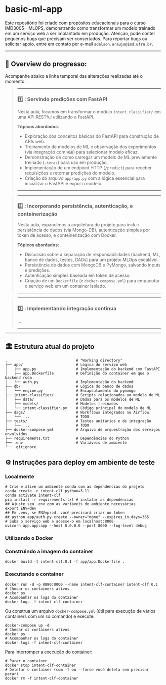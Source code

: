 # basic-ml-app

Este repositório foi criado com propósitos educacionais para o curso IMD3005 - MLOPS, demonstrando como transformar um modelo treinado em um serviço web a ser implantado em produção. Atenção, pode conter pequenos bugs que precisam ser consertados. Para reportar bugs ou solicitar apoio, entre em contato por e-mail `adelson.araujo@imd.ufrn.br`.


---

## 🌱 Overview do progresso:

Acompanhe abaixo a linha temporal das alterações realizadas até o momento: 

> _______________
> ### 1️⃣ : Servindo predições com FastAPI
> Nesta aula, focamos em transformar o módulo `intent_classifier/` em uma API RESTful utilizando o FastAPI.
>
> **Tópicos abordados**:
> *   Exploração dos conceitos básicos do FastAPI para construção de APIs web.
> *   Treinamento de modelos de ML e observação dos experimentos (via integração com `W&B`) para selecionar modelo eficaz.
> *   Demonstração de como carregar um modelo de ML previamente treinado (`.keras`) para uso em produção.
> *   Implementação de um endpoint HTTP (`/predict`) para receber requisições e retornar predições do modelo.
> *   Criação do arquivo `app/app.py` com a lógica essencial para inicializar o FastAPI e expor o modelo. 
> 
> _______________

> _______________
> ### 2️⃣ : Incorporando persistência, autenticação, e containerização
> 
> Nesta aula, expandimos a arquitetura do projeto para incluir persistência de dados (via Mongo-DB), autenticação simples por token de acesso, e conteinerização com Docker.
> 
> **Tópicos abordados:**
> 
> *   Discussão sobre a separação de responsabilidades (backend, ML, banco de dados, testes, DAGs) para um projeto MLOps escalável.
> *   Persistência de dados com MongoDB e PyMongo, salvando inputs e predições.
> *   Autenticação simples baseada em token de acesso.
> *   Criação de um `Dockerfile` (e `docker-compose.yml`) para empacotar o serviço web em um container isolado.
> _______________

> _______________
> ### 3️⃣ : Implementando integração contínua
> ...
> _______________



---

## 🏛️ Estrutura atual do projeto

```shell
.                               # "Working directory"
├── app/                        # Lógica do serviço web
│   ├── app.py                  # Implementação do backend com FastAPI
│   ├── app.Dockerfile          # Definição do container em que o backend roda
│   └── auth.py                 # Implementação do backend
├── db/                         # Lógica do banco de dados
│   └── engine.py               # Encapsulamento do pymongo
├── intent-classifier/          # Scripts relacionados ao modelo de ML
│   ├── data/                   # Dados para os modelos de ML
│   ├── models/                 # Modelos treinados
│   └── intent-classifier.py    # Código principal do modelo de ML
├── dags/                       # Workflows integrados no Airflow
│   └── ...                     # TODO
├── tests/                      # Testes unitários e de integração
│   └── ...                     # TODO
├── docker-compose.yml          # Arquivo de orquestração dos serviços envolvidos
├── requirements.txt            # Dependências do Python
├── .env                        # Variáveis de ambiente
└── .gitignore
```

## ⚙️ Instruções para deploy em ambiente de teste

### Localmente
```shell
# Crie e ative um ambiente conda com as dependências do projeto
conda create -n intent-clf python=3.11
conda activate intent-clf
pip install -r requirements.txt # instalar as dependências
## Ajuste seu .env com as variáveis de ambiente necessárias
export ENV=dev
## Em .env, se ENV=prod, você precisará criar um token
## python app/auth.py create --owner="nome" --expires_in_days=365
# Suba o serviço web e acesse-o em localhost:8000
uvicorn app.app:app --host 0.0.0.0 --port 8000 --log-level debug
```

### Utilizando o Docker

### Construindo a imagem do container
```shell
docker build -t intent-clf:0.1 -f app/app.Dockerfile .
```

### Executando o container 
```shell
docker run -d -p 8080:8000 --name intent-clf-container intent-clf:0.1
# Checar os containers ativos
docker ps
# Acompanhar os logs do container
docker logs -f intent-clf-container
```
Ou construa um arquivo `docker-compose.yml` (útil para execução de vários containers com um só comando) e execute:
```shell
docker-compose up -d
# Checar os containers ativos
docker ps
# Acompanhar os logs do container
docker logs -f intent-clf-container
```
Para interromper a execução do container:
```shell
# Parar o container
docker stop intent-clf-container
# Deletar o container (com -f ou --force você deleta sem precisar parar)
docker rm -f intent-clf-container
```

